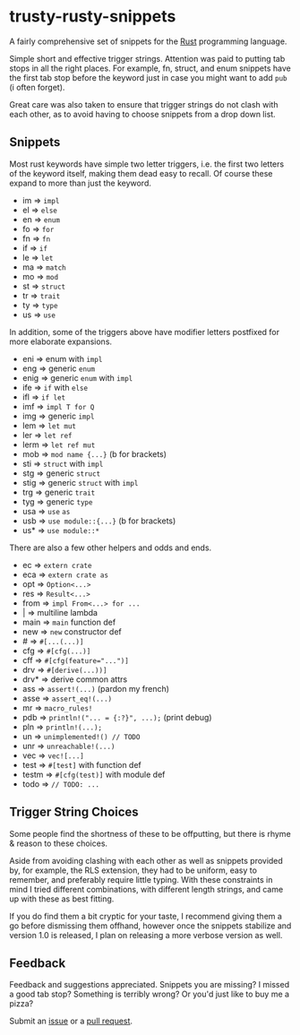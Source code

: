 # trusty-rusty-snippets

A fairly comprehensive set of snippets for the [Rust](https://www.rust-lang.org/) programming language.

Simple short and effective trigger strings. Attention was paid to putting tab stops in all the right places. For example, fn, struct, and enum snippets have the first tab stop before the keyword just in case you might want to add `pub` (i often forget).

Great care was also taken to ensure that trigger strings do not clash with each other, as to avoid having to choose snippets from a drop down list.

## Snippets

Most rust keywords have simple two letter triggers, i.e. the first two letters of the keyword itself, making them dead easy to recall. Of course these expand to more than just the keyword.

- im => `impl`
- el => `else`
- en => `enum`
- fo => `for`
- fn => `fn`
- if => `if`
- le => `let`
- ma => `match`
- mo => `mod`
- st => `struct`
- tr => `trait`
- ty => `type`
- us => `use`

In addition, some of the triggers above have modifier letters postfixed for more elaborate expansions.

- eni => enum with `impl`
- eng => generic `enum`
- enig => generic `enum` with `impl`
- ife => `if` with `else`
- ifl => `if let`
- imf => `impl T for Q`
- img => generic `impl`
- lem => `let mut`
- ler => `let ref`
- lerm => `let ref mut`
- mob => `mod name {...}` (b for brackets)
- sti => `struct` with `impl`
- stg => generic `struct`
- stig => generic `struct` with `impl`
- trg => generic `trait`
- tyg => generic `type`
- usa => `use` `as`
- usb => `use module::{...}` (b for brackets)
- us\* => `use module::*`

There are also a few other helpers and odds and ends.

- ec => `extern crate`
- eca => `extern crate as`
- opt => `Option<...>`
- res => `Result<...>`
- from => `impl From<...> for ...`
- | => multiline lambda
- main => `main` function def
- new => `new` constructor def
- \# => `#[...(...)]`
- cfg => `#[cfg(...)]`
- cff => `#[cfg(feature="...")]`
- drv => `#[derive(...))]`
- drv\* => derive common attrs
- ass => `assert!(...)` (pardon my french)
- asse => `assert_eq!(...)`
- mr => `macro_rules!`
- pdb => `println!("... = {:?}", ...);` (print debug)
- pln => `println!(...);`
- un => `unimplemented!() // TODO`
- unr => `unreachable!(...)`
- vec => `vec![...]`
- test => `#[test]` with function def
- testm => `#[cfg(test)]` with module def
- todo => `// TODO: ...`

## Trigger String Choices

Some people find the shortness of these to be offputting, but there is rhyme & reason to these choices.

Aside from avoiding clashing with each other as well as snippets provided by, for example, the RLS extension, they had to be uniform, easy to remember, and preferably require little typing. With these constraints in mind I tried different combinations, with different length strings, and came up with these as best fitting.

If you do find them a bit cryptic for your taste, I recommend giving them a go before dismissing them offhand, however once the snippets stabilize and version 1.0 is released, I plan on releasing a more verbose version as well.

## Feedback

Feedback and suggestions appreciated. Snippets you are missing? I missed a good tab stop? Something is terribly wrong? Or you'd just like to buy me a pizza?

Submit an [issue](https://github.com/polypus74/trusty_rusty_snippets/issues) or a [pull request](https://github.com/polypus74/trusty_rusty_snippets/pulls).
